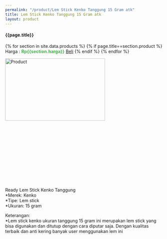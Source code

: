 ```yaml
---
permalink: "/product/Lem Stick Kenko Tanggung 15 Gram atk"
title: Lem Stick Kenko Tanggung 15 Gram atk
layout: product
---
```


#### {{page.title}}

{% for section in site.data.products %}
	{% if page.title==section.product %}
Harga : <span style="color:#42b549">**Rp{{section.harga}}**</span>  <a class="btn btn-success" href="http://api.whatsapp.com/send?phone={{site.whatsapp}}&text=kak saya mau beli {{page.title}} 1 buah %0A harga%3A {{section.harga}} bayarnya di kampus ia kak %3A)" style="width:100px;">Beli</a>
	{% endif %}
{% endfor %}

<image src="{{site.baseurl}}/img/Lem Stick Kenko Tanggung 15 Gram atk.jpg" alt="Product" width="80%" height="50%" style="max-width:400px;max-height:400px"/>

Ready Lem Stick Kenko Tanggung  
*Merek: Kenko  
*Tipe: Lem stick  
*Ukuran: 15 gram  
  
Keterangan:  
*Lem stick kenko ukuran tanggung 15 gram ini merupakan lem stick yang bisa digunakan dan ditutup dengan cara diputar saja. Dengan kualitas terbaik dan anti kering banyak user menggunakan lem ini